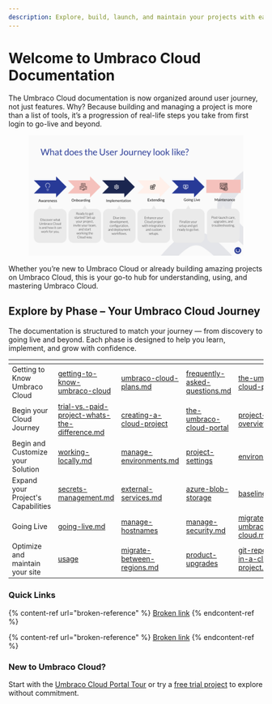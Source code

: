 ```yaml
---
description: Explore, build, launch, and maintain your projects with ease.
---
```


# Welcome to Umbraco Cloud Documentation

The Umbraco Cloud documentation is now organized around user journey, not just features. Why? Because building and managing a project is more than a list of tools, it’s a progression of real-life steps you take from first login to go-live and beyond.

<figure><img src=".gitbook/assets/Cloud Docs Restructure.png" alt=""><figcaption></figcaption></figure>

Whether you’re new to Umbraco Cloud or already building amazing projects on Umbraco Cloud, this is your go-to hub for understanding, using, and mastering Umbraco Cloud.

## Explore by Phase – Your Umbraco Cloud Journey

The documentation is structured to match your journey — from discovery to going live and beyond. Each phase is designed to help you learn, implement, and grow with confidence.

<table data-view="cards"><thead><tr><th></th><th data-type="content-ref"></th><th data-type="content-ref"></th><th data-type="content-ref"></th><th data-hidden data-card-target data-type="content-ref"></th><th data-hidden data-card-cover data-type="files"></th></tr></thead><tbody><tr><td>Getting to Know Umbraco Cloud</td><td><a href="getting-to-know-umbraco-cloud/">getting-to-know-umbraco-cloud</a></td><td><a href="getting-to-know-umbraco-cloud/umbraco-cloud-plans.md">umbraco-cloud-plans.md</a></td><td><a href="frequently-asked-questions.md">frequently-asked-questions.md</a></td><td><a href="begin-your-cloud-journey/the-umbraco-cloud-portal/">the-umbraco-cloud-portal</a></td><td><a href=".gitbook/assets/Documentations Icons_Umbraco_CMS_Tutorials.png">Documentations Icons_Umbraco_CMS_Tutorials.png</a></td></tr><tr><td>Begin your Cloud Journey</td><td><a href="begin-your-cloud-journey/trial-vs.-paid-project-whats-the-difference.md">trial-vs.-paid-project-whats-the-difference.md</a></td><td><a href="begin-your-cloud-journey/creating-a-cloud-project/">creating-a-cloud-project</a></td><td><a href="begin-your-cloud-journey/the-umbraco-cloud-portal/">the-umbraco-cloud-portal</a></td><td><a href="begin-your-cloud-journey/project-overview/">project-overview</a></td><td><a href=".gitbook/assets/Documentations Icons_Umbraco_CMS_Tutorials_Custom_Dashboard.png">Documentations Icons_Umbraco_CMS_Tutorials_Custom_Dashboard.png</a></td></tr><tr><td>Begin and Customize your Solution</td><td><a href="build-and-customize-your-solution/working-locally.md">working-locally.md</a></td><td><a href="build-and-customize-your-solution/manage-environments.md">manage-environments.md</a></td><td><a href="project-settings/">project-settings</a></td><td><a href="begin-your-cloud-journey/project-overview/environments.md">environments.md</a></td><td><a href=".gitbook/assets/Documentations Icons_Umbraco_Sustainability_Best_Practices_Infrastructure.png">Documentations Icons_Umbraco_Sustainability_Best_Practices_Infrastructure.png</a></td></tr><tr><td>Expand your Project's Capabilities</td><td><a href="begin-your-cloud-journey/project-overview/secrets-management.md">secrets-management.md</a></td><td><a href="external-services.md">external-services.md</a></td><td><a href="azure-blob-storage/">azure-blob-storage</a></td><td><a href="begin-your-cloud-journey/creating-a-cloud-project/baselines.md">baselines.md</a></td><td><a href=".gitbook/assets/Documentations Icons_Umbraco_CMS_Implementation_Composing (1).png">Documentations Icons_Umbraco_CMS_Implementation_Composing (1).png</a></td></tr><tr><td>Going Live</td><td><a href="going-live/going-live.md">going-live.md</a></td><td><a href="going-live/manage-hostnames/">manage-hostnames</a></td><td><a href="security/manage-security.md">manage-security.md</a></td><td><a href="begin-your-cloud-journey/creating-a-cloud-project/migrate-to-umbraco-cloud.md">migrate-to-umbraco-cloud.md</a></td><td><a href=".gitbook/assets/Documentations Icons_Umbraco_CMS_Reference_Querying_and_Models.png">Documentations Icons_Umbraco_CMS_Reference_Querying_and_Models.png</a></td></tr><tr><td>Optimize and maintain your site</td><td><a href="optimize-and-maintain-your-site/usage/">usage</a></td><td><a href="migrate-between-regions.md">migrate-between-regions.md</a></td><td><a href="optimize-and-maintain-your-site/product-upgrades/">product-upgrades</a></td><td><a href="git-repository-in-a-cloud-project.md">git-repository-in-a-cloud-project.md</a></td><td><a href=".gitbook/assets/Documentations Icons_Umbraco_CMS_Reference_Caching.png">Documentations Icons_Umbraco_CMS_Reference_Caching.png</a></td></tr></tbody></table>

### Quick Links

{% content-ref url="broken-reference" %}
[Broken link](broken-reference)
{% endcontent-ref %}

{% content-ref url="broken-reference" %}
[Broken link](broken-reference)
{% endcontent-ref %}

### New to Umbraco Cloud?

Start with the [Umbraco Cloud Portal Tour](begin-your-cloud-journey/the-umbraco-cloud-portal/umbraco-cloud-portal-tour.md) or try a [free trial project](https://try.umbraco.com/cloud) to explore without commitment.
